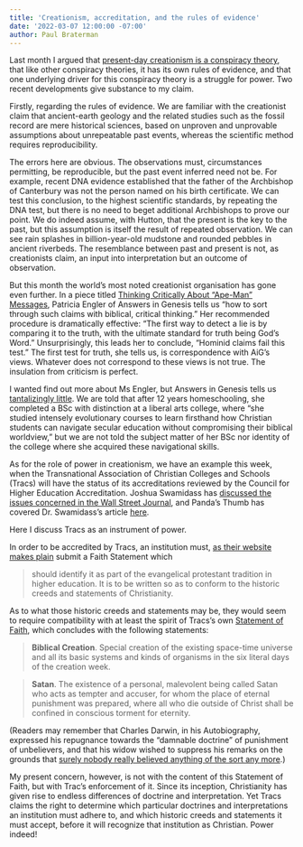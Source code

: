 ```yaml
---
title: 'Creationism, accreditation, and the rules of evidence'
date: '2022-03-07 12:00:00 -07:00'
author: Paul Braterman
---
```

Last month I argued  that [present-day creationism is a conspiracy theory]( https://www.snopes.com/news/2021/02/04/why-creationism-bears-all-the-hallmarks-of-a-conspiracy-theory/), that like other conspiracy theories, it has its own rules of evidence, and that one underlying driver for this conspiracy theory is a struggle for power. Two recent developments give substance to my claim.

Firstly, regarding the rules of evidence. We are familiar with the creationist claim that ancient-earth geology and the related studies such as the fossil record are mere historical sciences, based on unproven and unprovable assumptions about unrepeatable past events, whereas the scientific method requires reproducibility.

The errors here are obvious. The observations must, circumstances permitting, be reproducible, but the past event inferred need not be. For example, recent DNA evidence established that the father of the Archbishop of Canterbury was not the person named on his birth certificate. We can test this conclusion, to the highest scientific standards, by repeating the DNA test, but there is no need to beget additional Archbishops to prove our point. We do indeed assume, with Hutton, that the present is the key to the past, but this assumption is itself the result of repeated observation. We can see rain splashes in billion-year-old mudstone and rounded pebbles in ancient riverbeds. The resemblance between past and present is not, as creationists claim, an input into interpretation but an outcome of observation.

But this month the world’s most noted creationist organisation has gone even further.  In a piece titled [Thinking Critically About “Ape-Man” Messages](https://answersingenesis.org/apologetics/critical-thinking/thinking-critically-ape-man-messages/), Patricia Engler of Answers in Genesis tells us “how to sort through such claims with biblical, critical thinking.” Her recommended procedure is dramatically effective: “The first way to detect a lie is by comparing it to the truth, with the ultimate standard for truth being God’s Word.” Unsurprisingly, this leads her to conclude, “Hominid claims fail this test.” The first test for truth, she tells us, is correspondence with AiG’s views. Whatever does not correspond to these views is not true. The insulation from criticism is perfect.

I wanted find out more about Ms Engler, but Answers in Genesis tells us [tantalizingly little](https://answersingenesis.org/bios/patricia-engler/). We are told that after 12 years homeschooling, she completed a BSc with distinction at a liberal arts college, where “she studied intensely evolutionary courses to learn firsthand how Christian students can navigate secular education without compromising their biblical worldview,” but we are not told the subject matter of her BSc nor identity of the college where she acquired these navigational skills.

As for the role of power in creationism, we have an example this week, when the Transnational Association of Christian Colleges and Schools (Tracs) will have the status of its accreditations reviewed by the Council for Higher Education Accreditation. Joshua Swamidass has [discussed the issues concerned in the Wall Street Journal](https://www.wsj.com/articles/a-compromise-on-creationism-11614901537), and Panda’s Thumb has covered Dr. Swamidass’s article [here](https://pandasthumb.org/archives/2021/03/should-colleges-that-teach.html).

Here I discuss Tracs as an instrument of power.

In order to be accredited by Tracs, an institution must, [as their website makes plain](https://tracs.org/resources/) submit a Faith Statement which 

>should identify it as part of the evangelical protestant tradition in higher education. It is to be written so as to conform to the historic creeds and statements of Christianity. 

As to what those historic creeds and statements may be, they would seem to require compatibility with at least the spirit of Tracs’s own [Statement of Faith](https://tracs.org/statement-of-faith/), which concludes with the following statements:

>**Biblical Creation**. Special creation of the existing space-time universe and all its basic systems and kinds of organisms in the six literal days of the creation week.

>**Satan**. The existence of a personal, malevolent being called Satan who acts as tempter and accuser, for whom the place of eternal punishment was prepared, where all who die outside of Christ shall be confined in conscious torment for eternity.

(Readers may remember that Charles Darwin, in his Autobiography, expressed his repugnance towards the “damnable doctrine” of punishment of unbelievers, and that his widow wished to suppress his remarks on the grounds that [surely nobody really believed anything of the sort any more](http://darwin-online.org.uk/content/frameset?itemID=F1497&viewtype=side&pageseq=89).)

My present concern, however, is not with the content of this Statement of Faith, but with Trac’s enforcement of it. Since its inception, Christianity has given rise to endless differences of doctrine and interpretation. Yet Tracs claims the right to determine which particular doctrines and interpretations an institution must adhere to, and which historic creeds and statements it must accept, before it will recognize that institution as Christian. Power indeed!
